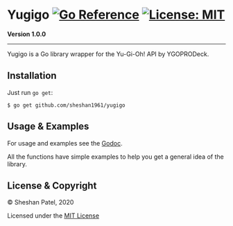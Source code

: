 # Yugigo [![Go Reference](https://pkg.go.dev/badge/github.com/FruitPunchSamurai1961/yugigo.svg)](https://pkg.go.dev/github.com/FruitPunchSamurai1961/yugigo) [![License: MIT](https://img.shields.io/badge/License-MIT-yellow.svg)](https://github.com/Fruit-Punch-Samurai-1961/yugigo/blob/master/LICENSE)

**Version 1.0.0**
________________________________________________________

Yugigo is a Go library wrapper for the Yu-Gi-Oh! API by YGOPRODeck.

## Installation

Just run `go get`:

```
$ go get github.com/sheshan1961/yugigo
```

## Usage & Examples

For usage and examples see the [Godoc](https://pkg.go.dev/github.com/FruitPunchSamurai1961/yugigo).

All the functions have simple examples to help you get a general idea of the library.

## License & Copyright

© Sheshan Patel, 2020

Licensed under the [MIT License](https://github.com/Fruit-Punch-Samurai-1961/yugigo/blob/master/LICENSE)
